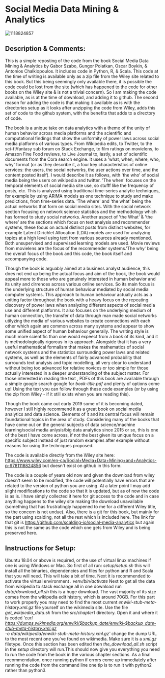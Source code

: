# Social Media Data Mining & Analytics

![1118824857](https://user-images.githubusercontent.com/4604882/111078543-377ec780-84b3-11eb-925f-1a4e99b37507.jpg)

## Description & Comments:

This is a simple reposting of the code from the book Social Media Data Mining & Analytics by Gabor Szabo, Gungor Polatkan, Oscar Boykin, & Antonios Chalkiopoulos. It includes code in Python, R, & Scala. This code at the time of writing is available only as a zip file from the Wiley site related to this book. But this being seemingly only available there, it is possible the code could be lost from the site (which has happened to the code for other books on the Wiley site & is not a trivial concern). So I am making the code available, as is at the time of download, and adding it to github. The second reason for adding the code is that making it available as is with the directories setup as it looks after unzipping the code from Wiley, adds this set of code to the github system, with the benefits that adds to a directory of code.

The book is a unique take on data analytics with a theme of the unity of human behavior across media platforms and the scientific and computational findings that show the uniformity of power laws across social media platforms of various types. From Wikipedia edits, to Twitter, to the sci-fi/fantasy sub forum on Stack Exchange, to film ratings on movielens, to Amazon Fine Food reviews, to Live Journal to, lastly, a set of scientific documents from the Cora search engine. It uses a 'what, when, where, who, why' format (or as they describe it, a four key characteristics of online services: the users, the social networks, the user actions over time, and the content posted itself). I would describe it as follows, with 'the who' of social media being the users on wikipedia and twitter. 'The when' focuses on the temporal elements of social media site use, so stufff like the frequency of posts, etc. This is analyzed using traditional time-series analytic techniques, for example by using ARIMA models as one technique to study and make predictions, from time-series data. 'The where' and 'the what' being the actual networks that form on social media sites. With the social network section focusing on network science statistics and the methodology which has formed to study social networks. Another aspect of 'the What' & 'the where' are  the sections which focus on text analysis and recommender systems, these focus on actual distinct posts from distinct websites, for example Latent Dirichlet Allocation (LDA) models are used for analyzing topics at a high level using text from various sources already mentioned. Both unsupervised and supervised learning models are used. Movie reviews from movielens are the focus of the recommender systems.'The why' being the overall focus of the book and this code, the book itself and accompanying code.

Though the book is arguably aimed at a business analyst audience, this does not end up being the actual focus and aim of the book, the book would appeal more to those who are genuinely interested in human behavior and its unity and dirrences across various online services. So its main focus is the underlying structure of human behaviour mediated by social media computer systems. This approach to human behaviour actually acts as a uniting factor throughout the book with a heavy focus on the repeating discovery of power laws when analyzing different aspects of social media use and different platforms. It also focuses on the underlying medium of human connection, the transfer of data through man made social networks utilyzing the media of various websites to create connections with each other which again are common across many systems and appear to show some unified aspect of human behaviour generally. The writing style is much more scientific than one would expeect from a book of its kind, and it is  methodologically rigorous in its approach. Alongside that it has a very useful mathematical formalism that makes the mathematics of social network systems and the statistics surrounding power laws and related systems, as well as the elements of fairly advanced probability that surrounds text analysis and topic modelling, all very clear to understand without being too advanced for relative novices or too simple for those actually interested in a deeper understanding of the subject matter. For those interested in reading the text , PDFs of this book are available through a simple google search google for _book-title.pdf_ and plenty of options come up! Using the text you can follow through these code examples (or by using the zip from Wiley - if it still exists when you are reading this). 

Though the book came out early 2019 some of it is becoming dated, however I still highly recommend it as a great book on social media analytics and data science. Elements of it and its central focus will remain foundational topics in the area of study. Considering many of the books that have come out on the general subjects of data science/machine learning/social media anlysis/big data analytics since 2015 or so, this is one of the best I have come across, if not the best given its unique focus on a specific subject instead of just random examples after example without reasons for using the techniques proposed.

The code is available directly from the Wiley site here: https://www.wiley.com/en-ca/Social+Media+Data+Mining+and+Analytics-p-9781118824856 but doesn't exist on github in this form. 

The code is a couple of years old now and given the download from wiley doesn't seem to be modified, the code will potentially have errors that are related to the version of python you are using. At a later point I may add slight modifications to the code so that it is updated, but as of now  the code is as is. I have simply collected it here for git access to the code and in case anything happens to the wiley site making the download unavailable (something that has frustratingly happened to me for a different Wiley title, so the concern is not undue). Also, there is a git for this book, but mainly for the part using scalding, not all the rest which is included here. The link for that git is  https://github.com/scalding-io/social-media-analytics but again this is not the same as the code which one gets from Wiley and is being preserved here.

## Instructions for Setup:

Ubuntu 18.04 or above is required, or the use of virtual linux machines if one is using Windows or Mac. So first of all run: _setup/setup.sh_ this will install all the binaries, dependencies and files for python and R and Scala that you will need. This will take a bit of time. Next it is recommended to activate the virtual environment _. venv/bin/activate_ Next to get all the data from wikipedia to stack exchange all in one download run _data/download_all.sh_ this is a huge download. The vast majority of its size comes from the wikipedia edit history, which is around 70GB. For this part to work properly you may need to find the most current _enwiki-stub-meta-history.xml.gz_ file yourself on the wikimedia site. Use the file _get_wikipedia_data.sh_ from the _src/chapter1_ directory. Open it and where it is coded _'curl https://dumps.wikimedia.org/enwiki/$backup_date/enwiki-$backup_date-stub-meta-history.xml.gz \
    -o data/wikipedia/enwiki-stub-meta-history.xml.gz'_ change the dump URL to the most recent one you've found on wikimedia. Make sure it is a _xml.gz_   filetype. Once this section has been edited then _the_download_all.sh_  script in the _setup_ directory will run.This should now give you everything you need to run the code from the book in the various chapter sections. As a final recommendation, once running python if errors come up immediately after running the code from the command line one tip is to run it with python2 rather than python3. 
    
